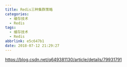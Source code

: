 ```yaml
---
title: Redis三种集群策略
categories:
  - 缓存技术
  - Redis
tags:
  - 缓存技术
  - Redis
abbrlink: e5c647b1
date: 2018-07-12 21:29:27
---
```

https://blog.csdn.net/q649381130/article/details/79931791

